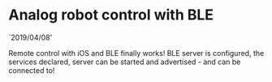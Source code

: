 # Analog robot control with BLE

`2019/04/08'

Remote control with iOS and BLE finally works! BLE server is configured, the services declared, server can be started and advertised - and can be connected to!

